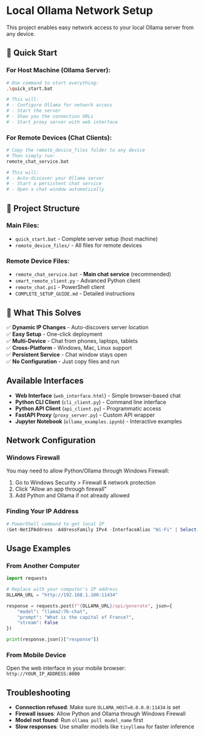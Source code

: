 # Local Ollama Network Setup

This project enables easy network access to your local Ollama server from any device.

## 🚀 Quick Start

### **For Host Machine (Ollama Server):**
```bash
# One command to start everything:
.\quick_start.bat

# This will:
# - Configure Ollama for network access
# - Start the server
# - Show you the connection URLs
# - Start proxy server with web interface
```

### **For Remote Devices (Chat Clients):**
```bash
# Copy the remote_device_files folder to any device
# Then simply run:
remote_chat_service.bat

# This will:
# - Auto-discover your Ollama server
# - Start a persistent chat service
# - Open a chat window automatically
```

## 📁 **Project Structure**

### **Main Files:**
- `quick_start.bat` - Complete server setup (host machine)
- `remote_device_files/` - All files for remote devices

### **Remote Device Files:**
- `remote_chat_service.bat` - **Main chat service** (recommended)
- `smart_remote_client.py` - Advanced Python client
- `remote_chat.ps1` - PowerShell client
- `COMPLETE_SETUP_GUIDE.md` - Detailed instructions

## 🎯 **What This Solves**

✅ **Dynamic IP Changes** - Auto-discovers server location  
✅ **Easy Setup** - One-click deployment  
✅ **Multi-Device** - Chat from phones, laptops, tablets  
✅ **Cross-Platform** - Windows, Mac, Linux support  
✅ **Persistent Service** - Chat window stays open  
✅ **No Configuration** - Just copy files and run  

## Available Interfaces

- **Web Interface** (`web_interface.html`) - Simple browser-based chat
- **Python CLI Client** (`cli_client.py`) - Command line interface
- **Python API Client** (`api_client.py`) - Programmatic access
- **FastAPI Proxy** (`proxy_server.py`) - Custom API wrapper
- **Jupyter Notebook** (`ollama_examples.ipynb`) - Interactive examples

## Network Configuration

### Windows Firewall
You may need to allow Python/Ollama through Windows Firewall:
1. Go to Windows Security > Firewall & network protection
2. Click "Allow an app through firewall"
3. Add Python and Ollama if not already allowed

### Finding Your IP Address
```powershell
# PowerShell command to get local IP
(Get-NetIPAddress -AddressFamily IPv4 -InterfaceAlias "Wi-Fi" | Select-Object IPAddress).IPAddress
```

## Usage Examples

### From Another Computer
```python
import requests

# Replace with your computer's IP address
OLLAMA_URL = "http://192.168.1.100:11434"

response = requests.post(f"{OLLAMA_URL}/api/generate", json={
    "model": "llama2:7b-chat",
    "prompt": "What is the capital of France?",
    "stream": False
})

print(response.json()["response"])
```

### From Mobile Device
Open the web interface in your mobile browser:
`http://YOUR_IP_ADDRESS:8000`

## Troubleshooting

- **Connection refused**: Make sure `OLLAMA_HOST=0.0.0.0:11434` is set
- **Firewall issues**: Allow Python and Ollama through Windows Firewall
- **Model not found**: Run `ollama pull model_name` first
- **Slow responses**: Use smaller models like `tinyllama` for faster inference
